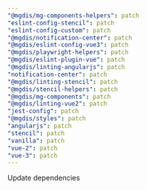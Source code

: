 ```yaml
---
"@mgdis/mg-components-helpers": patch
"eslint-config-stencil": patch
"eslint-config-custom": patch
"@mgdis/notification-center": patch
"@mgdis/eslint-config-vue3": patch
"@mgdis/playwright-helpers": patch
"@mgdis/eslint-plugin-vue": patch
"@mgdis/linting-angularjs": patch
"notification-center": patch
"@mgdis/linting-stencil": patch
"@mgdis/stencil-helpers": patch
"@mgdis/mg-components": patch
"@mgdis/linting-vue2": patch
"jest-config": patch
"@mgdis/styles": patch
"angularjs": patch
"stencil": patch
"vanilla": patch
"vue-2": patch
"vue-3": patch
---
```


Update dependencies
